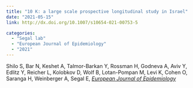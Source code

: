 ```yaml
---
title: "10 K: a large scale prospective longitudinal study in Israel"
date: "2021-05-15"
link: http://dx.doi.org/10.1007/s10654-021-00753-5

categories:
  - "Segal lab"
  - "European Journal of Epidemiology"
  - "2021"
---
```


Shilo S, Bar N, Keshet A, Talmor-Barkan Y, Rossman H, Godneva A, Aviv Y, Edlitz Y, Reicher L, Kolobkov D, Wolf B, Lotan-Pompan M, Levi K, Cohen O, Saranga H, Weinberger A, Segal E, [*European Journal of Epidemiology*](http://dx.doi.org/10.1007/s10654-021-00753-5)



